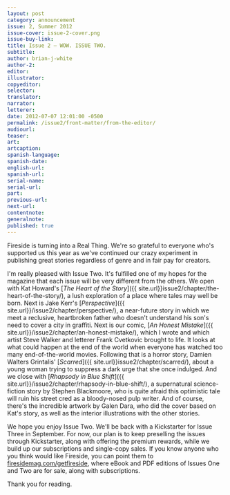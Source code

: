 ```yaml
---
layout: post
category: announcement
issue: 2, Summer 2012
issue-cover: issue-2-cover.png
issue-buy-link:
title: Issue 2 — WOW. ISSUE TWO.
subtitle:
author: brian-j-white
author-2:
editor:
illustrator:
copyeditor:
selector:
translator:
narrator:
letterer:
date: 2012-07-07 12:01:00 -0500
permalink: /issue2/front-matter/from-the-editor/
audiourl:
teaser:
art:
artcaption:
spanish-language:
spanish-date:
english-url:
spanish-url:
serial-name:
serial-url:
part:
previous-url:
next-url:
contentnote:
generalnote:
published: true
---
```


Fireside is turning into a Real Thing. We're so grateful to everyone who's supported us this year as we've continued our crazy experiment in publishing great stories regardless of genre and in fair pay for creators.

I'm really pleased with Issue Two. It's fulfilled one of my hopes for the magazine that each issue will be very different from the others. We open with Kat Howard's [_The Heart of the Story_]({{ site.url}}issue2/chapter/the-heart-of-the-story/), a lush exploration of a place where tales may well be born. Next is Jake Kerr's [_Perspective_]({{ site.url}}/issue2/chapter/perspective/), a near-future story in which we meet a reclusive, heartbroken father who doesn't understand his son's need to cover a city in graffiti. Next is our comic, [_An Honest Mistake_]({{ site.url}}/issue2/chapter/an-honest-mistake/), which I wrote and which artist Steve Walker and letterer Frank Cvetkovic brought to life. It looks at what could happen at the end of the world when everyone has watched too many end-of-the-world movies. Following that is a horror story, Damien Walters Grintalis' [_Scarred_]({{ site.url}}issue2/chapter/scarred/), about a young woman trying to suppress a dark urge that she once indulged. And we close with [_Rhapsody in Blue Shift_]({{ site.url}}/issue2/chapter/rhapsody-in-blue-shift/), a supernatural science-fiction story by Stephen Blackmoore, who is quite afraid this optimistic tale will ruin his street cred as a bloody-nosed pulp writer. And of course, there's the incredible artwork by Galen Dara, who did the cover based on Kat's story, as well as the interior illustrations with the other stories.

We hope you enjoy Issue Two. We'll be back with a Kickstarter for Issue Three in September. For now, our plan is to keep preselling the issues through Kickstarter, along with offering the premium rewards, while we build up our subscriptions and single-copy sales. If you know anyone who you think would like Fireside, you can point them to [firesidemag.com/getfireside](http://www.firesidemag.com/getfireside), where eBook and PDF editions of Issues One and Two are for sale, along with subscriptions.

Thank you for reading.
